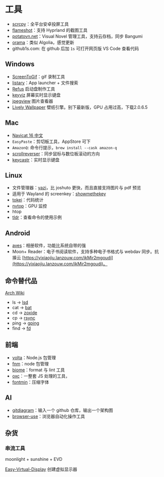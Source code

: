 # 工具

- [scrcpy](https://github.com/Genymobile/scrcpy)：全平台安卓投屏工具
- [flameshot](https://github.com/flameshot-org/flameshot)：支持 Hyprland 的截图工具
- [potatovn.net](https://potatovn.net/)：Visual Novel 管理工具，支持云存档，同步 Bangumi
- [orama](https://orama.com/)：类似 Algolia，感觉更新
- github1s.com: 在 github 后加 `1s` 可打开网页版 VS Code 查看代码

## Windows

- [ScreenToGif](https://www.screentogif.com/)：gif 录制工具
- [listary](https://www.listarypro.com/)：App launcher + 文件搜索
- [Refus](https://rufus.ie/zh/) 启动盘制作工具
- [keyviz](https://github.com/mulaRahul/keyviz) 屏幕实时显示键盘
- [jpegview](https://github.com/sylikc/jpegview) 图片查看器
- [Lively Wallpaper](https://github.com/rocksdanister/lively) 壁纸引擎。别下最新版，GPU 占用过高，下载2.0.6.5

## Mac

- [Navicat 16 中文](https://www.imacso.com/navicat-premium.html)
- `EasyPaste`：剪切板工具，AppStore 可下
- `AmazonQ`: 命令行提示，`brew install --cask amazon-q`
- [scrollreverser](https://pilotmoon.com/scrollreverser)：同步鼠标与数位板滚动的方向
- [keycastr](https://github.com/keycastr/keycastr)：实时显示键盘

## Linux

- 文件管理器：[yazi](https://github.com/sxyazi/yazi)，比 joshuto 更快，而且直接支持图片与 pdf 预览
- 适用于 Wayland 的 screenkey：[showmethekey](https://github.com/AlynxZhou/showmethekey)
- [tokei](https://github.com/XAMPPRocky/tokei)：代码统计
- [nvtop](https://github.com/Syllo/nvtop)：GPU 监控
- htop
- [tldr](https://github.com/tldr-pages/tldr)：查看命令的使用示例

## Android

- [aves](https://github.com/deckerst/aves)：相册软件，功能比系统自带的强
- Moon+ Reader：电子书阅读软件，支持多种电子书格式与 webdav 同步。抗揍云 [https://yixiaojiu.lanzouw.com/ikMir2mgoudi](https://yixiaojiu.lanzouw.com/ikMir2mgoudi)。

## 命令替代品

[Arch Wiki](https://wiki.archlinuxcn.org/wiki/%E6%A0%B8%E5%BF%83%E5%B7%A5%E5%85%B7)

- ls -> [lsd](https://github.com/lsd-rs/lsd)
- cat -> [bat](https://github.com/sharkdp/bat)
- cd -> [zoxide](https://github.com/ajeetdsouza/zoxide)
- cp -> [rsync](https://wiki.archlinuxcn.org/wiki/Rsync#As_cp/mv_alternative)
- ping -> [gping](https://github.com/orf/gping)
- find -> [fd](https://github.com/sharkdp/fd)

## 前端

- [volta](https://github.com/volta-cli/volta)：Node.js 包管理
- [fnm](https://github.com/Schniz/fnm)：node 包管理
- [biome](https://github.com/biomejs/biome)：format 与 lint 工具
- [oxc](https://github.com/oxc-project/oxc)：一整套 JS 处理的工具，
- [fontmin](https://github.com/ecomfe/fontmin)：压缩字体

## AI

- [gitdiagram](https://gitdiagram.com/)：输入一个 github 仓库，输出一个架构图
- [browser-use](https://browser-use.com/)：浏览器自动化操作工具

## 杂货

### 串流工具

moonlight + sunshine + EVD

[Easy-Virtual-Display](https://github.com/KtzeAbyss/Easy-Virtual-Display) 创建虚拟显示器
